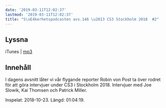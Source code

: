 ```yaml
---
date: '2019-03-11T12:02:37'
lastmod: '2019-03-11T12:02:37'
title: "S\xE4kerhetspodcasten avs.146 \u2013 CS3 Stockholm 2018  #2"
---
```

## Lyssna

iTunes \| [mp3](http://traffic.libsyn.com/sakerhetspodcasten/CS3STHLM2018_-_Joe_Slowik_Kai_Thomsen_Patrick_Miller.mp3)


## Innehåll

I dagens avsnitt låter vi vår flygande reporter Robin von Post ta över rodret för
att göra intervjuer under CS3 i Stockholm 2018. Intervjuer med Joe Slowik, Kai Thomsen
och Patrick Miller.

Inspelat: 2018-10-23. Längd: 01:04:19.
